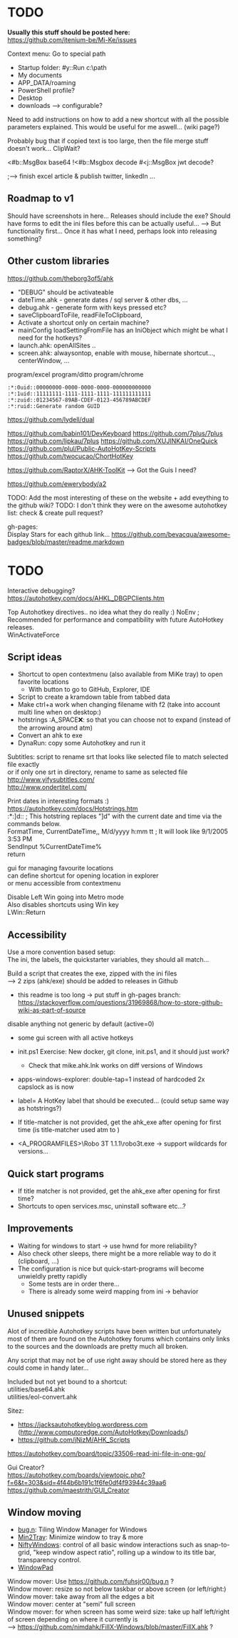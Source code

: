 TODO
====

**Usually this stuff should be posted here:**  
https://github.com/itenium-be/Mi-Ke/issues

Context menu:
Go to special path
- Startup folder: #y::Run c:\path
- My documents
- APP_DATA/roaming
- PowerShell profile?
- Desktop
- downloads
--> configurable?

Need to add instructions on how to add a new shortcut
with all the possible parameters explained.
This would be useful for me aswell...
(wiki page?)


Probably bug that if copied text is too large,
then the file merge stuff doesn't work... ClipWait?



<#b::MsgBox base64
!<#b::Msgbox decode
#<j::MsgBox jwt decode?

;--> finish excel article & publish twitter, linkedIn ...



Roadmap to v1
-------------

Should have screenshots in here...
Releases should include the exe?
Should have forms to edit the ini files before this can be actually useful...
--> But functionality first... Once it has what I need, perhaps look into releasing something?


Other custom libraries
----------------------

https://github.com/theborg3of5/ahk
- "DEBUG" should be activateable
- dateTime.ahk - generate dates / sql server & other dbs, ...
- debug.ahk - generate form with keys pressed etc?
- saveClipboardToFile, readFileToClipboard, 
- Activate a shortcut only on certain machine?
- mainConfig loadSettingFromFile has an IniObject which might be what I need for the hotkeys?
- launch.ahk: openAllSites ..
- screen.ahk: alwaysontop, enable with mouse, hibernate shortcut..., centerWindow, ...

program/excel
program/ditto
program/chrome





```
:*:0uid::00000000-0000-0000-0000-000000000000
:*:1uid::11111111-1111-1111-1111-111111111111
:*:zuid::01234567-89AB-CDEF-0123-456789ABCDEF
:*:ruid::Generate random GUID
```


https://github.com/lydell/dual


https://github.com/babin101/DevKeyboard
https://github.com/7plus/7plus
https://github.com/lipkau/7plus
https://github.com/XUJINKAI/OneQuick
https://github.com/plul/Public-AutoHotKey-Scripts
https://github.com/twocucao/ChortHotKey

https://github.com/RaptorX/AHK-ToolKit
--> Got the Guis I need?

https://github.com/ewerybody/a2

TODO: Add the most interesting of these on the website + add eveything to the github wiki?
TODO: I don't think they were on the awesome autohotkey list: check & create pull request?


gh-pages:  
Display Stars for each github link...
https://github.com/bevacqua/awesome-badges/blob/master/readme.markdown


# TODO

Interactive debugging?  
https://autohotkey.com/docs/AHKL_DBGPClients.htm

Top Autohotkey directives.. no idea what they do really :)
NoEnv  ; Recommended for performance and compatibility with future AutoHotkey releases.  
WinActivateForce  

## Script ideas

- Shortcut to open contextmenu (also available from MiKe tray) to open favorite locations
	- With button to go to GitHub, Explorer, IDE
- Script to create a kramdown table from tabbed data
- Make ctrl+a work when changing filename with f2 (take into account multi line when on desktop:)
- hotstrings :A_SPACE:x:: so that you can choose not to expand (instead of the arrowing around atm)
- Convert an ahk to exe
- DynaRun: copy some Autohotkey and run it

Subtitles: script to rename srt that looks like selected file to match selected file exactly  
or if only one srt in directory, rename to same as selected file  
http://www.yifysubtitles.com/  
http://www.ondertitel.com/  

Print dates in interesting formats :)  
https://autohotkey.com/docs/Hotstrings.htm  
:*:]d::  ; This hotstring replaces "]d" with the current date and time via the commands below.  
FormatTime, CurrentDateTime,, M/d/yyyy h:mm tt  ; It will look like 9/1/2005 3:53 PM  
SendInput %CurrentDateTime%  
return  

gui for managing favourite locations  
can define shortcut for opening location in explorer  
or menu accessible from contextmenu  

Disable Left Win going into Metro mode  
Also disables shortcuts using Win key  
LWin::Return  

## Accessibility

Use a more convention based setup:  
The ini, the labels, the quickstarter variables, they should all match...

Build a script that creates the exe, zipped with the ini files  
--> 2 zips (ahk/exe) should be added to releases in Github

- this readme is too long -> put stuff in gh-pages branch:  
https://stackoverflow.com/questions/31969868/how-to-store-github-wiki-as-part-of-source

disable anything not generic by default (active=0)

- some gui screen with all active hotkeys
- init.ps1 Exercise: New docker, git clone, init.ps1, and it should just work?
	- Check that mike.ahk.lnk works on diff versions of Windows

- apps-windows-explorer: double-tap=1 instead of hardcoded 2x capslock as is now
- label= A HotKey label that should be executed... (could setup same way as hotstrings?)
- If title-matcher is not provided, get the ahk_exe after opening for first time (is title-matcher used atm to )
- <A_PROGRAMFILES>\Robo 3T 1.1.1\robo3t.exe -> support wildcards for versions...

## Quick start programs

- If title matcher is not provided, get the ahk_exe after opening for first time?
- Shortcuts to open services.msc, uninstall software etc...?

## Improvements

- Waiting for windows to start -> use hwnd for more reliability?
- Also check other sleeps, there might be a more reliable way to do it (clipboard, ...)
- The configuration is nice but quick-start-programs will become unwieldly pretty rapidly
	- Some tests are in order there...
	- There is already some weird mapping from ini -> behavior

## Unused snippets

Alot of incredible Autohotkey scripts have been written but unfortunately
most of them are found on the Autohotkey forums which contains only links
to the sources and the downloads are pretty much all broken.

Any script that may not be of use right away should be stored here
as they could come in handy later...

Included but not yet bound to a shortcut:  
utilities/base64.ahk  
utilities/eol-convert.ahk  

Sitez:  
- https://jacksautohotkeyblog.wordpress.com (http://www.computoredge.com/AutoHotkey/Downloads/)
- https://github.com/jNizM/AHK_Scripts

https://autohotkey.com/board/topic/33506-read-ini-file-in-one-go/


Gui Creator?  
https://autohotkey.com/boards/viewtopic.php?f=6&t=303&sid=4f44b6b191c1f6fe0df4f93944c39aa6  
https://github.com/maestrith/GUI_Creator

## Window moving

- [bug.n](https://github.com/fuhsjr00/bug.n): Tiling Window Manager for Windows
- [Min2Tray](http://junyx.breadfan.de/Min2Tray): Minimize window to tray & more
- [NiftyWindows](http://www.enovatic.org/products/niftywindows/download): control of all basic window interactions such as snap-to-grid, "keep window aspect ratio", rolling up a window to its title bar, transparency control.
- [WindowPad](https://github.com/hoppfrosch/WindowPadX)

Window mover: Use https://github.com/fuhsjr00/bug.n  ?  
Window mover: resize so not below taskbar or above screen (or left/right:)  
Window mover: take away from all the edges a bit  
Window mover: center at "semi" full screen  
Window mover: for when screen has some weird size: take up half left/right of screen depending on where it currently is  
--> https://github.com/nimdahk/FillX-Windows/blob/master/FillX.ahk ?  
